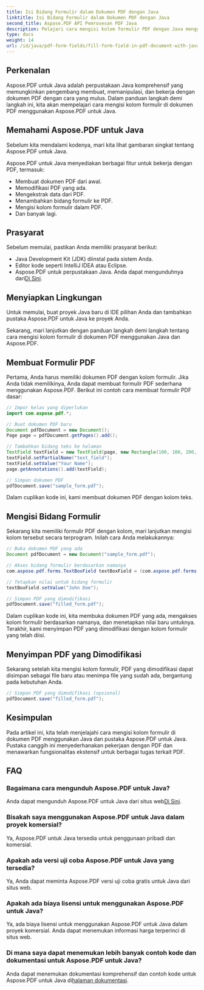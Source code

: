 ```yaml
---
title: Isi Bidang Formulir dalam Dokumen PDF dengan Java
linktitle: Isi Bidang Formulir dalam Dokumen PDF dengan Java
second_title: Aspose.PDF API Pemrosesan PDF Java
description: Pelajari cara mengisi kolom formulir PDF dengan Java menggunakan Aspose.PDF untuk Java. Panduan langkah demi langkah dengan kode sumber.
type: docs
weight: 14
url: /id/java/pdf-form-fields/fill-form-field-in-pdf-document-with-java/
---
```


## Perkenalan

Aspose.PDF untuk Java adalah perpustakaan Java komprehensif yang memungkinkan pengembang membuat, memanipulasi, dan bekerja dengan dokumen PDF dengan cara yang mulus. Dalam panduan langkah demi langkah ini, kita akan mempelajari cara mengisi kolom formulir di dokumen PDF menggunakan Aspose.PDF untuk Java.

## Memahami Aspose.PDF untuk Java

Sebelum kita mendalami kodenya, mari kita lihat gambaran singkat tentang Aspose.PDF untuk Java.

Aspose.PDF untuk Java menyediakan berbagai fitur untuk bekerja dengan PDF, termasuk:

- Membuat dokumen PDF dari awal.
- Memodifikasi PDF yang ada.
- Mengekstrak data dari PDF.
- Menambahkan bidang formulir ke PDF.
- Mengisi kolom formulir dalam PDF.
- Dan banyak lagi.

## Prasyarat

Sebelum memulai, pastikan Anda memiliki prasyarat berikut:

- Java Development Kit (JDK) diinstal pada sistem Anda.
- Editor kode seperti IntelliJ IDEA atau Eclipse.
-  Aspose.PDF untuk perpustakaan Java. Anda dapat mengunduhnya dari[Di Sini](https://releases.aspose.com/pdf/java/).

## Menyiapkan Lingkungan

Untuk memulai, buat proyek Java baru di IDE pilihan Anda dan tambahkan pustaka Aspose.PDF untuk Java ke proyek Anda.

Sekarang, mari lanjutkan dengan panduan langkah demi langkah tentang cara mengisi kolom formulir di dokumen PDF menggunakan Java dan Aspose.PDF.

## Membuat Formulir PDF

Pertama, Anda harus memiliki dokumen PDF dengan kolom formulir. Jika Anda tidak memilikinya, Anda dapat membuat formulir PDF sederhana menggunakan Aspose.PDF. Berikut ini contoh cara membuat formulir PDF dasar:

```java
// Impor kelas yang diperlukan
import com.aspose.pdf.*;

// Buat dokumen PDF baru
Document pdfDocument = new Document();
Page page = pdfDocument.getPages().add();

// Tambahkan bidang teks ke halaman
TextField textField = new TextField(page, new Rectangle(100, 100, 200, 30));
textField.setPartialName("text_field");
textField.setValue("Your Name");
page.getAnnotations().add(textField);

// Simpan dokumen PDF
pdfDocument.save("sample_form.pdf");
```

Dalam cuplikan kode ini, kami membuat dokumen PDF dengan kolom teks.

## Mengisi Bidang Formulir

Sekarang kita memiliki formulir PDF dengan kolom, mari lanjutkan mengisi kolom tersebut secara terprogram. Inilah cara Anda melakukannya:

```java
// Buka dokumen PDF yang ada
Document pdfDocument = new Document("sample_form.pdf");

// Akses bidang formulir berdasarkan namanya
com.aspose.pdf.forms.TextBoxField textBoxField = (com.aspose.pdf.forms.TextBoxField) pdfDocument.getForm().get("text_field");

// Tetapkan nilai untuk bidang formulir
textBoxField.setValue("John Doe");

// Simpan PDF yang dimodifikasi
pdfDocument.save("filled_form.pdf");
```

Dalam cuplikan kode ini, kita membuka dokumen PDF yang ada, mengakses kolom formulir berdasarkan namanya, dan menetapkan nilai baru untuknya. Terakhir, kami menyimpan PDF yang dimodifikasi dengan kolom formulir yang telah diisi.

## Menyimpan PDF yang Dimodifikasi

Sekarang setelah kita mengisi kolom formulir, PDF yang dimodifikasi dapat disimpan sebagai file baru atau menimpa file yang sudah ada, bergantung pada kebutuhan Anda.

```java
// Simpan PDF yang dimodifikasi (opsional)
pdfDocument.save("filled_form.pdf");
```

## Kesimpulan

Pada artikel ini, kita telah menjelajahi cara mengisi kolom formulir di dokumen PDF menggunakan Java dan pustaka Aspose.PDF untuk Java. Pustaka canggih ini menyederhanakan pekerjaan dengan PDF dan menawarkan fungsionalitas ekstensif untuk berbagai tugas terkait PDF.

## FAQ

### Bagaimana cara mengunduh Aspose.PDF untuk Java?

 Anda dapat mengunduh Aspose.PDF untuk Java dari situs web[Di Sini](https://releases.aspose.com/pdf/java/).

### Bisakah saya menggunakan Aspose.PDF untuk Java dalam proyek komersial?

Ya, Aspose.PDF untuk Java tersedia untuk penggunaan pribadi dan komersial.

### Apakah ada versi uji coba Aspose.PDF untuk Java yang tersedia?

Ya, Anda dapat meminta Aspose.PDF versi uji coba gratis untuk Java dari situs web.

### Apakah ada biaya lisensi untuk menggunakan Aspose.PDF untuk Java?

Ya, ada biaya lisensi untuk menggunakan Aspose.PDF untuk Java dalam proyek komersial. Anda dapat menemukan informasi harga terperinci di situs web.

### Di mana saya dapat menemukan lebih banyak contoh kode dan dokumentasi untuk Aspose.PDF untuk Java?

 Anda dapat menemukan dokumentasi komprehensif dan contoh kode untuk Aspose.PDF untuk Java di[halaman dokumentasi](https://reference.aspose.com/pdf/java/).